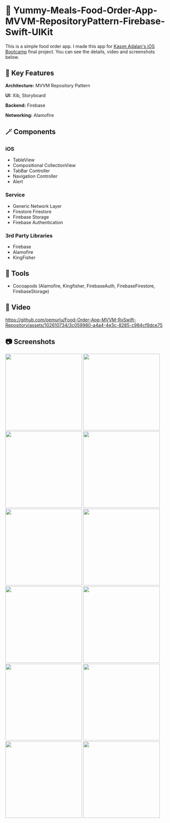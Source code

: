 # :pizza: Yummy-Meals-Food-Order-App-MVVM-RepositoryPattern-Firebase-Swift-UIKit

This is a simple food order app. I made this app for [Kasım Adalan's iOS Bootcamp](https://www.udemy.com/course/ios-bootcamp-program-swift/) final project.  You can see the details, video and screenshots below.

## :nut_and_bolt: Key Features

**Architecture:** MVVM Repository Pattern

**UI:** Xib, Storyboard

**Backend:** Firebase

**Networking:** Alamofire

## :magic_wand: Components

### iOS
- TableView
- Compositional CollectionView
- TabBar Controller
- Navigation Controller
- Alert

### Service
- Generic Network Layer 
- Firestore Firestore
- Firebase Storage
- Firebase Authentication

### 3rd Party Libraries
- Firebase
- Alamofire
- KingFisher


## :hammer: Tools

* Cocoapods (Alamofire, Kingfisher, FirebaseAuth, FirebaseFirestore, FirebaseStorage)
 
## :movie_camera: Video

https://github.com/oemurlu/Food-Order-App-MVVM-RxSwift-Repository/assets/102610734/3c059980-a4a4-4e3c-8285-c984cf9dce75



## :camera: Screenshots

<p float="left">
<img width="240" src="/screenshots/ss1.png">
<img width="240" src="/screenshots/ss2.png">
<img width="240" src="/screenshots/ss3.png">
<img width="240" src="/screenshots/ss4.png">
<img width="240" src="/screenshots/ss5.png">
<img width="240" src="/screenshots/ss6.png">
<img width="240" src="/screenshots/ss7.png">
<img width="240" src="/screenshots/ss8.png">
<img width="240" src="/screenshots/ss9.png">
<img width="240" src="/screenshots/ss10.png">
<img width="240" src="/screenshots/ss11.png">
<img width="240" src="/screenshots/ss12.png">
</p>


